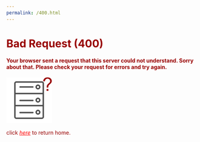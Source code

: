 ```yaml
---
permalink: /400.html
---
```

<h1 style="color: #980000">Bad Request (400)</h1>
<h4 style="color: #980000">Your browser sent a request that this server could not understand. Sorry about that. Please check your request for errors and try again.</h4>
<img src="/images/404.png" width="120px" height="120px" />
<p style="color: #980000">click <a style="color: #ff0000" href="/"><em>here</em></a> to return home.</p>
